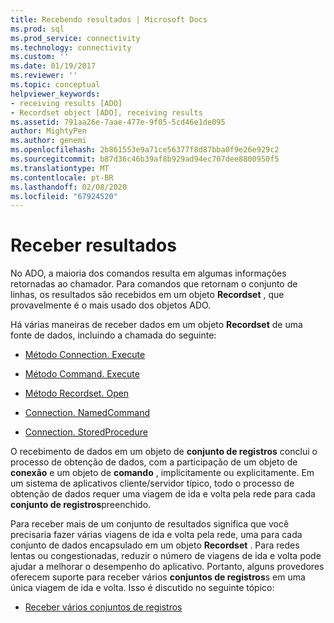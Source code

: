 ```yaml
---
title: Recebendo resultados | Microsoft Docs
ms.prod: sql
ms.prod_service: connectivity
ms.technology: connectivity
ms.custom: ''
ms.date: 01/19/2017
ms.reviewer: ''
ms.topic: conceptual
helpviewer_keywords:
- receiving results [ADO]
- Recordset object [ADO], receiving results
ms.assetid: 791aa26e-7aae-477e-9f05-5cd46e1de095
author: MightyPen
ms.author: genemi
ms.openlocfilehash: 2b861553e9a71ce56377f8d87bba0f9e26e929c2
ms.sourcegitcommit: b87d36c46b39af8b929ad94ec707dee8800950f5
ms.translationtype: MT
ms.contentlocale: pt-BR
ms.lasthandoff: 02/08/2020
ms.locfileid: "67924520"
---
```

# <a name="receiving-results"></a>Receber resultados
No ADO, a maioria dos comandos resulta em algumas informações retornadas ao chamador. Para comandos que retornam o conjunto de linhas, os resultados são recebidos em um objeto **Recordset** , que provavelmente é o mais usado dos objetos ADO.  
  
 Há várias maneiras de receber dados em um objeto **Recordset** de uma fonte de dados, incluindo a chamada do seguinte:  
  
-   [Método Connection. Execute](../../../ado/guide/data/creating-and-executing-a-simple-command.md)  
  
-   [Método Command. Execute](../../../ado/guide/data/creating-and-executing-a-simple-command.md)  
  
-   [Método Recordset. Open](../../../ado/guide/data/creating-and-executing-a-simple-command.md)  
  
-   [Connection. NamedCommand](../../../ado/guide/data/named-commands.md)  
  
-   [Connection. StoredProcedure](../../../ado/guide/data/calling-a-stored-procedure-as-a-method-on-a-connection-object.md)  
  
 O recebimento de dados em um objeto de **conjunto de registros** conclui o processo de obtenção de dados, com a participação de um objeto de **conexão** e um objeto de **comando** , implicitamente ou explicitamente. Em um sistema de aplicativos cliente/servidor típico, todo o processo de obtenção de dados requer uma viagem de ida e volta pela rede para cada **conjunto de registros**preenchido.  
  
 Para receber mais de um conjunto de resultados significa que você precisaria fazer várias viagens de ida e volta pela rede, uma para cada conjunto de dados encapsulado em um objeto **Recordset** . Para redes lentas ou congestionadas, reduzir o número de viagens de ida e volta pode ajudar a melhorar o desempenho do aplicativo. Portanto, alguns provedores oferecem suporte para receber vários **conjuntos de registros**s em uma única viagem de ida e volta. Isso é discutido no seguinte tópico:  
  
-   [Receber vários conjuntos de registros](../../../ado/guide/data/receiving-multiple-recordsets.md)
